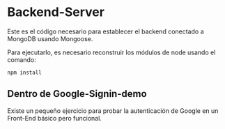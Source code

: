 # Backend-Server

Este es el código necesario para establecer el backend conectado a MongoDB usando Mongoose.

Para ejecutarlo, es necesario reconstruir los módulos de node usando el comando:

```
npm install
```

## Dentro de Google-Signin-demo
Existe un pequeño ejercicio para probar la autenticación de Google en un Front-End básico pero funcional.